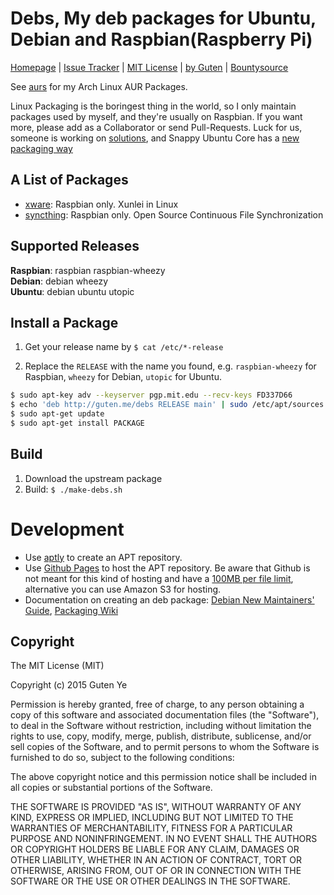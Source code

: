 Debs, My deb packages for Ubuntu, Debian and Raspbian(Raspberry Pi)
==========================================================

[Homepage](https://github.com/gutenye/debs%) |
[Issue Tracker](https://github.com/gutenye/debs%/issues) |
[MIT License](http://choosealicense.com/licenses/mit) |
[by Guten](http://guten.me) |
[Bountysource](https://www.bountysource.com/teams/gutenye)

See [aurs](https://github.com/gutenye/aurs) for my Arch Linux AUR Packages.

Linux Packaging is the boringest thing in the world, so I only maintain packages used by myself, and they're usually on Raspbian. If you want more, please add as a Collaborator or send Pull-Requests. Luck for us, someone is working on [solutions](http://0pointer.net/blog/revisiting-how-we-put-together-linux-systems.html), and Snappy Ubuntu Core has a [new packaging way](https://developer.ubuntu.com/en/snappy/#snap-developers)

A List of Packages
-------------------

- [xware](http://g.xunlei.com/forum-51-1.html): Raspbian only. Xunlei in Linux
- [syncthing](https://github.com/syncthing/syncthing): Raspbian only. Open Source Continuous File Synchronization

Supported Releases
---------------------

**Raspbian**: raspbian raspbian-wheezy <br>
**Debian**: debian wheezy <br>
**Ubuntu**: debian ubuntu utopic <br>

Install a Package
---------------

1. Get your release name by `$ cat /etc/*-release`

2. Replace the `RELEASE` with the name you found, e.g. `raspbian-wheezy` for Raspbian, `wheezy` for Debian, `utopic` for Ubuntu.

``` bash
$ sudo apt-key adv --keyserver pgp.mit.edu --recv-keys FD337D66
$ echo 'deb http://guten.me/debs RELEASE main' | sudo /etc/apt/sources.list.d/guten.list
$ sudo apt-get update
$ sudo apt-get install PACKAGE
```

Build
-----

1. Download the upstream package
2. Build: `$ ./make-debs.sh`

Development
===========

- Use [aptly](http://www.aptly.info/) to create an APT repository.
- Use [Github Pages](https://pages.github.com/) to host the APT repository. Be aware that Github is not meant for this kind of hosting and have a [100MB per file limit](https://help.github.com/articles/what-is-my-disk-quota/), alternative you can use Amazon S3 for hosting.
- Documentation on creating an deb package: [Debian New Maintainers' Guide](http://www.debian.org/doc/manuals/maint-guide/index.en.html), [Packaging Wiki](https://wiki.debian.org/Packaging)

Copyright
-------

The MIT License (MIT)

Copyright (c) 2015 Guten Ye

Permission is hereby granted, free of charge, to any person obtaining a copy
of this software and associated documentation files (the "Software"), to deal
in the Software without restriction, including without limitation the rights
to use, copy, modify, merge, publish, distribute, sublicense, and/or sell
copies of the Software, and to permit persons to whom the Software is
furnished to do so, subject to the following conditions:

The above copyright notice and this permission notice shall be included in all
copies or substantial portions of the Software.

THE SOFTWARE IS PROVIDED "AS IS", WITHOUT WARRANTY OF ANY KIND, EXPRESS OR
IMPLIED, INCLUDING BUT NOT LIMITED TO THE WARRANTIES OF MERCHANTABILITY,
FITNESS FOR A PARTICULAR PURPOSE AND NONINFRINGEMENT. IN NO EVENT SHALL THE
AUTHORS OR COPYRIGHT HOLDERS BE LIABLE FOR ANY CLAIM, DAMAGES OR OTHER
LIABILITY, WHETHER IN AN ACTION OF CONTRACT, TORT OR OTHERWISE, ARISING FROM,
OUT OF OR IN CONNECTION WITH THE SOFTWARE OR THE USE OR OTHER DEALINGS IN THE
SOFTWARE.
